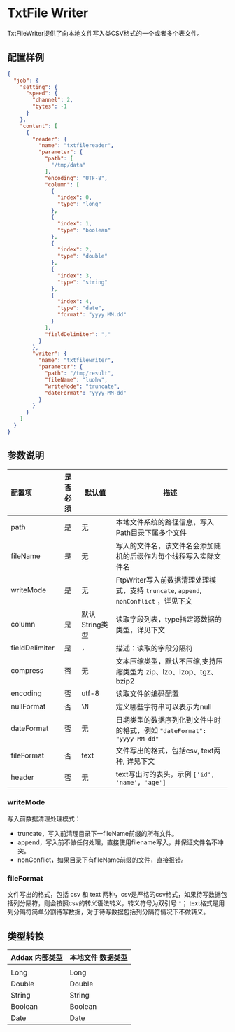 # TxtFile Writer

TxtFileWriter提供了向本地文件写入类CSV格式的一个或者多个表文件。

## 配置样例

```json
{
  "job": {
    "setting": {
      "speed": {
        "channel": 2,
        "bytes": -1
      }
    },
    "content": [
      {
        "reader": {
          "name": "txtfilereader",
          "parameter": {
            "path": [
              "/tmp/data"
            ],
            "encoding": "UTF-8",
            "column": [
              {
                "index": 0,
                "type": "long"
              },
              {
                "index": 1,
                "type": "boolean"
              },
              {
                "index": 2,
                "type": "double"
              },
              {
                "index": 3,
                "type": "string"
              },
              {
                "index": 4,
                "type": "date",
                "format": "yyyy.MM.dd"
              }
            ],
            "fieldDelimiter": ","
          }
        },
        "writer": {
          "name": "txtfilewriter",
          "parameter": {
            "path": "/tmp/result",
            "fileName": "luohw",
            "writeMode": "truncate",
            "dateFormat": "yyyy-MM-dd"
          }
        }
      }
    ]
  }
}
```

## 参数说明

| 配置项         | 是否必须 | 默认值         | 描述                                                                                 |
| :------------- | :------: | -------------- | ------------------------------------------------------------------------------------ |
| path           |    是    | 无             | 本地文件系统的路径信息，写入Path目录下属多个文件                                     |
| fileName       |    是    | 无             | 写入的文件名，该文件名会添加随机的后缀作为每个线程写入实际文件名                     |
| writeMode      |    是    | 无             | FtpWriter写入前数据清理处理模式，支持 `truncate`, `append`, `nonConflict` ，详见下文 |
| column         |    是    | 默认String类型 | 读取字段列表，type指定源数据的类型，详见下文                                         |
| fieldDelimiter |    是    | `,`            | 描述：读取的字段分隔符                                                               |
| compress       |    否    | 无             | 文本压缩类型，默认不压缩,支持压缩类型为 zip、lzo、lzop、tgz、bzip2                   |
| encoding       |    否    | utf-8          | 读取文件的编码配置                                                                   |
| nullFormat     |    否    | `\N`           | 定义哪些字符串可以表示为null                                                         |
| dateFormat     |    否    | 无             | 日期类型的数据序列化到文件中时的格式，例如 `"dateFormat": "yyyy-MM-dd"`              |
| fileFormat     |    否    | text           | 文件写出的格式，包括csv, text两种, 详见下文                                          |
| header         |    否    | 无             | text写出时的表头，示例 `['id', 'name', 'age']`                                       |

### writeMode

写入前数据清理处理模式：

- truncate，写入前清理目录下一fileName前缀的所有文件。
- append，写入前不做任何处理，直接使用filename写入，并保证文件名不冲突。
- nonConflict，如果目录下有fileName前缀的文件，直接报错。

### fileFormat

文件写出的格式，包括 csv 和 text 两种，csv是严格的csv格式，如果待写数据包括列分隔符，则会按照csv的转义语法转义，转义符号为双引号 `"`； text格式是用列分隔符简单分割待写数据，对于待写数据包括列分隔符情况下不做转义。

## 类型转换

| Addax 内部类型 | 本地文件 数据类型 |
| -------------- | ----------------- |
|                |
| Long           | Long              |
| Double         | Double            |
| String         | String            |
| Boolean        | Boolean           |
| Date           | Date              |
